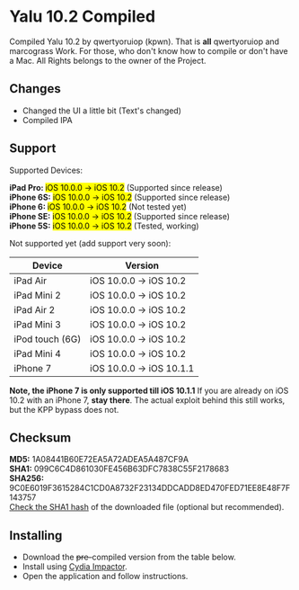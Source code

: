 # Yalu 10.2 Compiled
Compiled Yalu 10.2 by qwertyoruiop (kpwn). That is **all** qwertyoruiop and marcograss Work. For those, who don't know how to compile or don't have a Mac. All Rights belongs to the owner of the Project.

## Changes

* Changed the UI a little bit (Text's changed)
* Compiled IPA


## Support
Supported Devices:

<b>iPad Pro: </b>	<mark>iOS 10.0.0 -> iOS 10.2</mark> (Supported since release)<br>
<b>iPhone 6S:</b>	<mark>iOS 10.0.0 -> iOS 10.2</mark> (Supported since release)<br>
<b>iPhone 6: </b> <mark>iOS 10.0.0 -> iOS 10.2</mark> (Not tested yet)<br>
<b>iPhone SE:</b>	<mark>iOS 10.0.0 -> iOS 10.2</mark> (Supported since release)<br>
<b>iPhone 5S:</b> <mark>iOS 10.0.0 -> iOS 10.2</mark> (Tested, working)<br>

Not supported yet (add support very soon):

| Device | Version | 
|---------|----------|
| iPad Air| iOS 10.0.0 -> iOS 10.2 |
| iPad Mini 2| iOS 10.0.0 -> iOS 10.2 |
| iPad Air 2| iOS 10.0.0 -> iOS 10.2 |
| iPad Mini 3| iOS 10.0.0 -> iOS 10.2 |
| iPod touch (6G)  | iOS 10.0.0 -> iOS 10.2 |
| iPad Mini 4 | iOS 10.0.0 -> iOS 10.2 |
| iPhone 7  | iOS 10.0.0 -> iOS 10.1.1 |

**Note, the iPhone 7 is only supported till iOS 10.1.1**
If you are already on iOS 10.2 with an iPhone 7, **stay there**. The actual exploit behind this still works, but the KPP bypass does not.

## Checksum
**MD5:**    1A08441B60E72EA5A72ADEA5A487CF9A<br>
**SHA1:**   099C6C4D861030FE456B63DFC7838C55F2178683<br>
**SHA256:** 9C0E6019F3615284C1CD0A8732F23134DDCADD8ED470FED71EE8E48F7F143757<br>
[Check the SHA1 hash](http://onlinemd5.com) of the downloaded file (optional but recommended).

## Installing

* Download the <del>pre-</del>compiled version from the table below.
* Install using [Cydia Impactor](http://www.cydiaimpactor.com/).
* Open the application and follow instructions.
